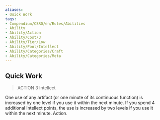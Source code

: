 ```yaml
---
aliases:
- Quick Work
tags:
- Compendium/CSRD/en/Rules/Abilities
- Ability
- Ability/Action
- Ability/Cost/3
- Ability/Tier/Low
- Ability/Pool/Intellect
- Ability/Categories/Craft
- Ability/Categories/Meta
---
```


  
## Quick Work  
>ACTION 3  Intellect  
  
One use of any artifact (or one minute of its continuous function) is increased by one level if you use it within the next minute. If you spend 4 additional Intellect points, the use is increased by two levels if you use it within the next minute. Action.